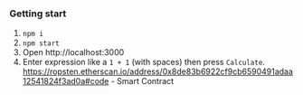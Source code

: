 ### Getting start
1. `npm i`  
2. `npm start`
3. Open http://localhost:3000  
4. Enter expression like a `1 + 1` (with spaces) then press `Calculate`.
https://ropsten.etherscan.io/address/0x8de83b6922cf9cb6590491adaa12541824f3ad0a#code - Smart Contract
